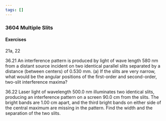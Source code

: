 ```yaml
---
tags: []
---
```


### 3604 Multiple Slits

#### Exercises
21a, 22

36.21 An interference pattern is produced by light of wave length 580 nm from a distant source incident on two identical parallel slits separated by a distance (between centers) of 0.530 mm. (a) If the slits are very narrow, what would be the angular positions of the first-order and second-order, two-slit interference maxima?

36.22 Laser light of wavelength 500.0 nm illuminates two identical slits, producing an interference pattern on a screen 90.0 cm from the slits. The bright bands are 1.00 cm apart, and the third bright bands on either side of the central maximum are missing in the pattern. Find the width and the separation of the two slits.
